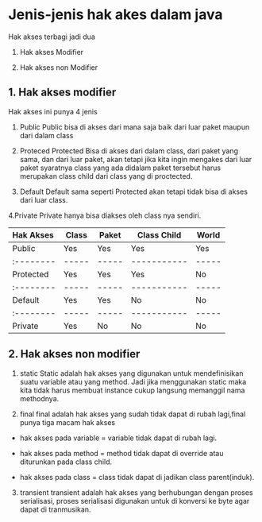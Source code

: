 # Jenis-jenis hak akes dalam java

Hak akses terbagi jadi dua

1. Hak akses Modifier

2.  Hak akses non Modifier

## 1. Hak akses modifier

Hak akses ini punya 4 jenis

1. Public
Public bisa di akses dari mana saja baik dari luar paket maupun dari dalam class

2. Proteced
Protected Bisa di akses dari dalam class, dari paket yang sama, dan dari luar paket, akan tetapi jika kita ingin mengakes dari luar paket syaratnya class yang ada didalam paket tersebut harus merupakan class child dari class yang di proctected.

3. Default
Default sama seperti Protected akan tetapi tidak bisa di akses dari luar class.

4.Private
Private hanya bisa diakses oleh class nya sendiri.


|Hak Akses|Class|Paket|Class Child|World|
|:--------|-----|-----|-----------|-----|
|Public   |Yes  |Yes  |Yes        |Yes  |
|:--------|-----|-----|-----------|-----|
|Protected|Yes  |Yes  |Yes        |No   |
|:--------|-----|-----|-----------|-----|
|Default  |Yes  |Yes  |No         |No   |
|:--------|-----|-----|-----------|-----|
|Private  |Yes  |No   |No         |No   |


## 2. Hak akses non modifier

1. static
Static adalah hak akses yang digunakan untuk mendefinisikan suatu variable atau yang method.
Jadi jika menggunakan static maka kita tidak harus membuat instance cukup langsung memanggil nama methodnya.

2. final
final adalah hak akses yang sudah tidak dapat di rubah lagi,final punya tiga macam hak akses

- hak akses pada variable = variable tidak dapat di rubah lagi.

- hak akses pada method = method tidak dapat di override atau diturunkan pada class child.

- hak akses pada class = class tidak dapat di jadikan class parent(induk).

3. transient
transient adalah hak akses yang berhubungan dengan proses serialisasi, proses serialisasi digunakan untuk di konversi ke byte agar dapat di tranmusikan.
